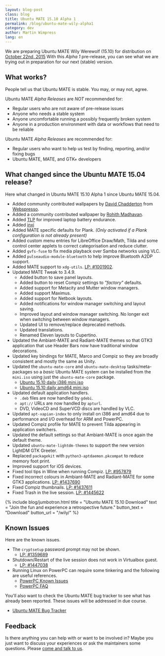 ```yaml
---
layout: blog-post
class: blog
title: Ubuntu MATE 15.10 Alpha 1
permalink: /blog/ubuntu-mate-wily-alpha1
category: dev
author: Martin Wimpress
lang: en
---
```


We are preparing Ubuntu MATE Wily Werewolf (15.10) for distribution on
[October 22nd, 2015](https://wiki.ubuntu.org/WilyWerewolf/ReleaseSchedule)
With this *Alpha 1* pre-release, you can see what we are trying out in
preparation for our next (stable) version.

## What works?

People tell us that Ubuntu MATE is stable. You may, or may not, agree.

Ubuntu MATE *Alpha Releases* are *NOT* recommended for:

  * Regular users who are not aware of pre-release issues
  * Anyone who needs a stable system
  * Anyone uncomfortable running a possibly frequently broken system
  * Anyone in a production environment with data or workflows that need to be reliable

Ubuntu MATE *Alpha Releases* are recommended for:

  * Regular users who want to help us test by finding, reporting, and/or fixing bugs
  * Ubuntu MATE, MATE, and GTK+ developers

## What changed since the Ubuntu MATE 15.04 release?

Here what changed in Ubuntu MATE 15.10 Alpha 1 since Ubuntu MATE 15.04.

  * Added community contributed wallpapers by [David Chadderton](https://ubuntu-mate.community/users/webspresso/activity) from [Webspresso](http://webspresso.co.uk/).
  * Added a community contributed wallpaper by [Rohith Madhavan](https://ubuntu-mate.community/t/ubuntu-mate-wallpapers/965).
  * Added [TLP](http://linrunner.de/en/tlp/docs/tlp-linux-advanced-power-management.html) for improved laptop battery endurance.
  * Added [inxi](https://code.google.com/p/inxi/)
  * Added MATE specific defaults for Plank. *(Only activated if a Plank configuration is not already present)*
  * Added custom menu entries for LibreOffice Draw/Math, Tilda and some control center applets to correct categorisation and reduce clutter.
  * Added `gvfs-fuse` to fix media playback over Samba networks using VLC.
  * Added `pulseaudio-module-bluetooth` to help improve Bluetooth A2DP support.
  * Added MATE support to `xdg-utils`. [LP: #1001902](https://bugs.launchpad.net/xdg-utils/+bug/1001902).
  * Updated MATE Tweak to 3.4.9.
    * Added button to save panel layouts.
    * Added button to reset Compiz settings to *"factory"* defaults.
    * Added support for Metacity and Mutter window managers.
    * Added support Maximus.
    * Added support for Netbook layouts.
    * Added notifications for window manager switching and layout saving.
    * Improved layout and window manager switching. No longer exit when switching between window managers.
    * Updated UI to remove/replace deprecated methods.
    * Updated translations.
    * Renamed Eleven layouts to Cupertino.
  * Updated the Ambiant-MATE and Radiant-MATE themes so that GTK3 application that use Header Bars now have traditional window decorations.
  * Updated key bindings for MATE, Marco and Compiz so they are broadly consistent and mostly the same as Unity.
  * Updated the `ubuntu-mate-core` and `ubuntu-mate-desktop` tasks/meta-packages so a *basic* Ubuntu MATE system can be installed from the `mini.iso` using just the `ubuntu-mate-core` package.
    * [Ubuntu 15.10 daily i386 mini.iso](http://archive.ubuntu.com/ubuntu/dists/wily/main/installer-i386/current/images/netboot/mini.iso)
    * [Ubuntu 15.10 daily amd64 mini.iso](http://archive.ubuntu.com/ubuntu/dists/wily/main/installer-amd64/current/images/netboot/mini.iso)
  * Updated default application handlers.
    + `.deb` files are now handled by `gdebi`.
    + `apt://` URLs are now handled by `apturl`.
    + DVD, VideoCD and SuperVCD discs are handled by VLC.
  * Updated `apt-xapian-index` to only install on i386 and amd64 due to performance and I/O overhead for ARM and PowerPC.
  * Updated Compiz profile for MATE to prevent Tilda appearing in application switchers.
  * Updated the default settings so that Ambiant-MATE is once again the default theme.
  * Updated `ubuntu-mate-lightdm-themes` to support the new version LightDM GTK Greeter.
  * Replaced `packagekit` with `python3-aptdaemon.pkcompat` to reduce memory foot print.
  * Improved support for iOS devices.
  * Fixed tool tips in Wine when running Compiz. [LP: #957879](https://bugs.launchpad.net/ubuntu/+source/compiz/+bug/957879)
  * Fixed incorrect colours in Ambiant-MATE and Radiant-MATE for some GTK3 applications. [LP: #1437690](https://bugs.launchpad.net/ubuntu-mate/+bug/1437690)
  * Fixed Compiz thumbnails. [LP: #1437611](https://bugs.launchpad.net/ubuntu-mate/+bug/1437611)
  * Fixed Trash in the live session. [LP: #1445622](https://bugs.launchpad.net/ubuntu/+source/gvfs/+bug/1445622)

{% include blog/jumbotron.html
    title = "Ubuntu MATE 15.10 Download"
    text = "Join the fun and experience a retrospective future."
    button_text = "Download"
    button_url = "/wily/"
%}

## Known Issues

Here are the known issues.

  * The `cryptsetup` password prompt may not be shown.
    * [LP: #1359689](https://bugs.launchpad.net/ubuntu/+source/linux/+bug/1359689)
  * Shutdown/Restart of the live session does not work in Virtualbox guest.
    * [LP: #1447038](https://bugs.launchpad.net/bugs/1447038)
  * Running Linux on PowerPC can require some tinkering and the following are useful references.
    * [PowerPC Known Issues](https://wiki.ubuntu.com/PowerPCKnownIssues)
    * [PowerPC FAQ](https://wiki.ubuntu.com/PowerPCFAQ)

You'll also want to check the Ubuntu MATE bug tracker to see what has already
been reported. These issues will be addressed in due course.

  * [Ubuntu MATE Bug Tracker](https://bugs.launchpad.net/ubuntu-mate)

## Feedback

Is there anything you can help with or want to be involved in? Maybe you just
want to discuss your experiences or ask the maintainers some questions. Please
[come and talk to us](https://ubuntu-mate.community/).
